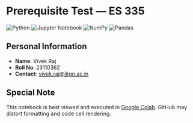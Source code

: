 # Prerequisite Test — ES 335

![Python](https://img.shields.io/badge/python-3670A0?style=for-the-badge&logo=python&logoColor=ffdd54)
![Jupyter Notebook](https://img.shields.io/badge/jupyter-%23FA0F00.svg?style=for-the-badge&logo=jupyter&logoColor=white)
![NumPy](https://img.shields.io/badge/numpy-%23013243.svg?style=for-the-badge&logo=numpy&logoColor=white)
![Pandas](https://img.shields.io/badge/pandas-%23150458.svg?style=for-the-badge&logo=pandas&logoColor=white)

## Personal Information

- **Name**: Vivek Raj
- **Roll No**: 23110362
- **Contact**: <a href="mailto:vivek.raj@iitgn.ac.in">vivek.raj@iitgn.ac.in</a>

## Special Note

This notebook is best viewed and executed in <a href="https://colab.research.google.com/github/VivekRaj2005/Prerequisite-Test---ES-335/blob/main/Prerequisite_Test_ES_335.ipynb">Google Colab</a>. GitHub may distort formatting and code cell rendering.


